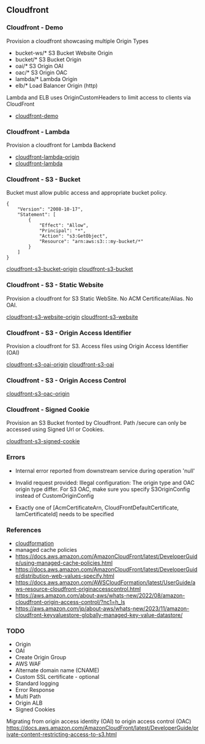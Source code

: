 ## Cloudfront

### Cloudfront - Demo

Provision a cloudfront showcasing multiple Origin Types

- bucket-ws/*  S3 Bucket Website Origin
- bucket/* S3 Bucket Origin
- oai/* S3 Origin OAI
- oac/* S3 Origin OAC
- lambda/* Lambda Origin
- elb/* Load Balancer Origin (http)

Lambda and ELB uses OriginCustomHeaders to limit access to clients via CloudFront

- [cloudfront-demo](cloudfront-demo.yaml)

### Cloudfront - Lambda

Provision a cloudfront for Lambda Backend

- [cloudfront-lambda-origin](cloudfront-lambda-origin.yaml)
- [cloudfront-lambda](cloudfront-lambda.yaml)

### Cloudfront - S3 - Bucket

Bucket must allow public access and appropriate bucket policy.

```
{
    "Version": "2008-10-17",
    "Statement": [
        {
            "Effect": "Allow",
            "Principal": "*",
            "Action": "s3:GetObject",
            "Resource": "arn:aws:s3:::my-bucket/*"
        }
    ]
}
```
[cloudfront-s3-bucket-origin](cloudfront-s3-bucket-origin.yaml)
[cloudfront-s3-bucket](cloudfront-s3-bucket.yaml)

### Cloudfront - S3 - Static Website

Provision a cloudfront for S3 Static WebSite. 
No ACM Certificate/Alias. No OAI.

[cloudfront-s3-website-origin](cloudfront-s3-website-origin.yaml)
[cloudfront-s3-website](cloudfront-s3-website.yaml)

### Cloudfront - S3 - Origin Access Identifier

Provision a cloudfront for S3. Access files using Origin Access Identifier (OAI)

[cloudfront-s3-oai-origin](cloudfront-s3-oai-origin.yaml)
[cloudfront-s3-oai](cloudfront-s3-oai.yaml)

### Cloudfront - S3 - Origin Access Control

[cloudfront-s3-oac-origin](cloudfront-s3-oac-origin.yaml)

### Cloudfront - Signed Cookie

Provision an S3 Bucket fronted by Cloudfront. Path /secure can only be accessed using Signed Url or Cookies.

[cloudfront-s3-signed-cookie](cloudfront-s3-signed-cookie)

### Errors

- Internal error reported from downstream service during operation 'null'

- Invalid request provided: Illegal configuration: The origin type and OAC origin type differ. 
  For S3 OAC, make sure you specify S3OriginConfig instead of CustomOriginConfig

- Exactly one of [AcmCertificateArn, CloudFrontDefaultCertificate, IamCertificateId] needs to be specified

### References
- [cloudformation](https://docs.aws.amazon.com/ja_jp/AWSCloudFormation/latest/UserGuide/AWS_CloudFront.html)
- managed cache policies
- https://docs.aws.amazon.com/AmazonCloudFront/latest/DeveloperGuide/using-managed-cache-policies.html
- https://docs.aws.amazon.com/AmazonCloudFront/latest/DeveloperGuide/distribution-web-values-specify.html
- https://docs.aws.amazon.com/AWSCloudFormation/latest/UserGuide/aws-resource-cloudfront-originaccesscontrol.html
- https://aws.amazon.com/about-aws/whats-new/2022/08/amazon-cloudfront-origin-access-control/?nc1=h_ls
- https://aws.amazon.com/jp/about-aws/whats-new/2023/11/amazon-cloudfront-keyvaluestore-globally-managed-key-value-datastore/

### TODO
- Origin
- OAI
- Create Origin Group
- AWS WAF
- Alternate domain name (CNAME) 
- Custom SSL certificate - optional
- Standard logging
- Error Response
- Multi Path
- Origin ALB
- Signed Cookies

Migrating from origin access identity (OAI) to origin access control (OAC)
https://docs.aws.amazon.com/AmazonCloudFront/latest/DeveloperGuide/private-content-restricting-access-to-s3.html


